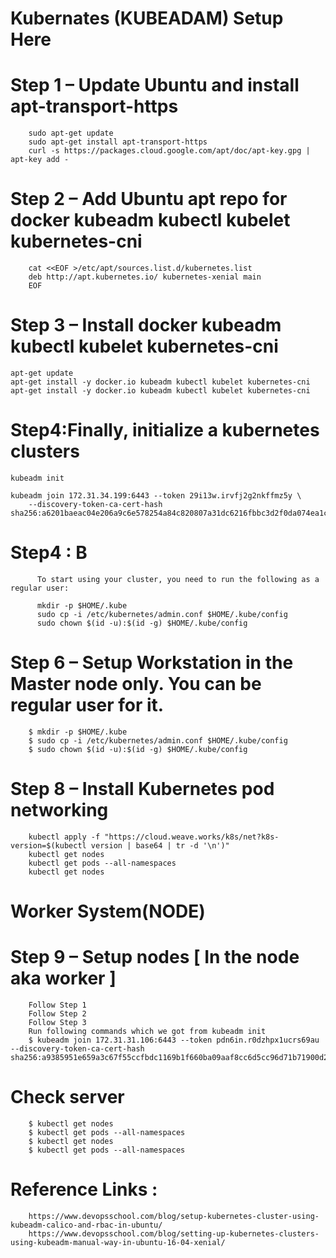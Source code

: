 # Kubernates (KUBEADAM) Setup Here 

# Step 1 – Update Ubuntu and install apt-transport-https
		sudo apt-get update
		sudo apt-get install apt-transport-https
		curl -s https://packages.cloud.google.com/apt/doc/apt-key.gpg | apt-key add -



# Step 2 – Add Ubuntu apt repo for docker kubeadm kubectl kubelet kubernetes-cni

		cat <<EOF >/etc/apt/sources.list.d/kubernetes.list
		deb http://apt.kubernetes.io/ kubernetes-xenial main
		EOF


# Step 3 – Install docker kubeadm kubectl kubelet kubernetes-cni

	apt-get update
	apt-get install -y docker.io kubeadm kubectl kubelet kubernetes-cni
	apt-get install -y docker.io kubeadm kubectl kubelet kubernetes-cni


# Step4:Finally, initialize a kubernetes clusters

	kubeadm init

	kubeadm join 172.31.34.199:6443 --token 29i13w.irvfj2g2nkffmz5y \
		--discovery-token-ca-cert-hash sha256:a6201baeac04e206a9c6e578254a84c820807a31dc6216fbbc3d2f0da074ea1c



# Step4 : B


		  To start using your cluster, you need to run the following as a regular user:

		  mkdir -p $HOME/.kube
		  sudo cp -i /etc/kubernetes/admin.conf $HOME/.kube/config
		  sudo chown $(id -u):$(id -g) $HOME/.kube/config

			
	
# Step 6 – Setup Workstation in the Master node only. You can be regular user for it.
		$ mkdir -p $HOME/.kube
		$ sudo cp -i /etc/kubernetes/admin.conf $HOME/.kube/config
		$ sudo chown $(id -u):$(id -g) $HOME/.kube/config

# Step 8 – Install Kubernetes pod networking
		kubectl apply -f "https://cloud.weave.works/k8s/net?k8s-version=$(kubectl version | base64 | tr -d '\n')"
		kubectl get nodes
		kubectl get pods --all-namespaces
		kubectl get nodes


# Worker System(NODE) 

# Step 9 – Setup nodes [ In the node aka worker ]

		Follow Step 1 
		Follow Step 2
		Follow Step 3
		Run following commands which we got from kubeadm init
		$ kubeadm join 172.31.31.106:6443 --token pdn6in.r0dzhpx1ucrs69au --discovery-token-ca-cert-hash sha256:a9385951e659a3c67f55ccfbdc1169b1f660ba09aaf8cc6d5cc96d71b71900d2
		
# Check server 
		$ kubectl get nodes
		$ kubectl get pods --all-namespaces
		$ kubectl get nodes
		$ kubectl get pods --all-namespaces


# Reference Links :
		https://www.devopsschool.com/blog/setup-kubernetes-cluster-using-kubeadm-calico-and-rbac-in-ubuntu/
		https://www.devopsschool.com/blog/setting-up-kubernetes-clusters-using-kubeadm-manual-way-in-ubuntu-16-04-xenial/

